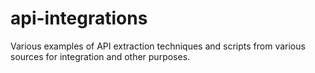 # api-integrations

Various examples of API extraction techniques and scripts from various sources for integration and other purposes.